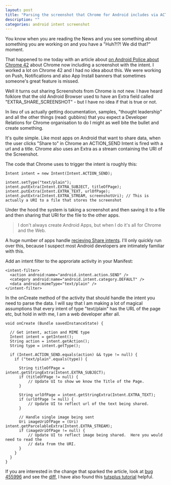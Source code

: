```yaml
--- 
layout: post
title: "Parsing the screenshot that Chrome for Android includes via ACTION_SEND intent"
description: ""
categories: android intent screenshot
---
```


You know when you are reading the News and you see something about something you are working on and you have a "Huh?!?! We did that?" moment.

That happened to me today with an article about [on Android Police about Chrome 42](http://www.androidpolice.com/2015/03/13/chrome-v42-automatically-includes-a-screenshot-when-you-share-a-webpage/) about Chrome now including a screenshot with the intent.  I worked a lot on Chrome 42 and I had no idea about this.  We were working on Push, Notifications and also App Install banners that sometimes someone's great feature is missed.

Well it turns out sharing Screenshots from Chrome is not new.  I have heard folklore that the old Android Browser used to have an Extra field called "EXTRA_SHARE_SCREENSHOT" - but I have no idea if that is true or not.

In lieu of us actually getting documentation, samples, "thought leadership" and all the other things (read: gubbins) that you expect a Developer Relations for Chrome organisation to do I might as well bite the bullet and create something.

It's quite simple. Like most apps on Android that want to share data, when the user clicks "Share to" in Chrome an ACTION_SEND Intent is fired with a url and a title. Chrome also uses an Extra as a stream containing the URI of the Screenshot.

The code that Chrome uses to trigger the intent is roughly this:

    Intent intent = new Intent(Intent.ACTION_SEND);
    
    intent.setType("text/plain");
    intent.putExtra(Intent.EXTRA_SUBJECT, titleOfPage);
    intent.putExtra(Intent.EXTRA_TEXT, urlOfPage);
    intent.putExtra(Intent.EXTRA_STREAM, screenshotUri); // This is actually a URI to a file that stores the screenshot

Under the hood the system is taking a screenshot and then saving it to a file and then sharing that URI for the file to the other apps.

>  I don't always create Android Apps, but when I do it's all for Chrome and the Web.

A huge number of apps handle [recieving Share intents](http://developer.android.com/training/sharing/receive.html).  I'll only quickly run over this, because I suspect most Android developers are intimately familiar with this.

Add an intent filter to the approriate activity in your Manifest:

    <intent-filter>
      <action android:name="android.intent.action.SEND" />
      <category android:name="android.intent.category.DEFAULT" />
      <data android:mimeType="text/plain" />
    </intent-filter>

In the onCreate method of the activity that should handle the intent you need to parse the data.  I will say that I am making a lot of magical assumptions that every intent of type "text/plain" has the URL of the page etc, but hold in with me, I am a web developer after all.

    void onCreate (Bundle savedInstanceState) {
      
      // Get intent, action and MIME type
      Intent intent = getIntent();
      String action = intent.getAction();
      String type = intent.getType();

      if (Intent.ACTION_SEND.equals(action) && type != null) {
        if ("text/plain".equals(type)) {

          String titleOfPage = intent.getStringExtra(Intent.EXTRA_SUBJECT);
          if (titleOfPage != null) {
              // Update UI to show we know the Title of the Page.
          }

          String urlOfPage = intent.getStringExtra(Intent.EXTRA_TEXT);
          if (urlOfPage != null) {
              // Update UI to reflect url of the text being shared.
          }
        
          // Handle single image being sent
          Uri imageUriOfPage = (Uri) intent.getParcelableExtra(Intent.EXTRA_STREAM);
          if (imageUriOfPage != null) {
              // Update UI to reflect image being shared.  Here you would need to read the
              // data from the URI.
          }
        }
      }
    }

If you are interested in the change that sparked the article, look at [bug 455996](https://code.google.com/p/chromium/issues/detail?id=455996) and see the [diff](https://codereview.chromium.org/972293003/diff/40001/chrome/android/java/src/org/chromium/chrome/browser/share/ShareHelper.java), I have also found this [tutsplus tutorial](http://code.tutsplus.com/tutorials/android-sdk-receiving-data-from-the-send-intent--mobile-14878) helpful.